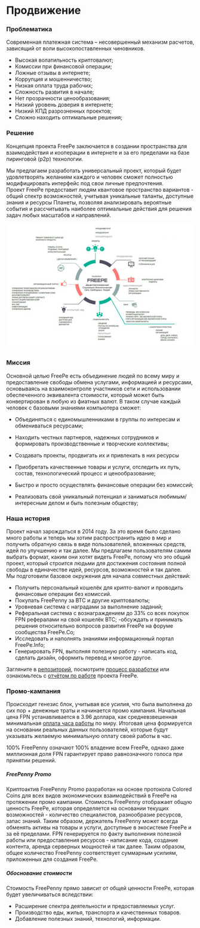 # Продвижение

### Проблематика

Современная платежная система – несовершенный механизм расчетов, зависящий от воли высокопоставленных чиновников.

* Высокая волатильность криптовалют;
* Комиссии при финансовой операции;
* Ложные отзывы в интернете;
* Коррупция и мошенничество;
* Низкая оплата труда рабочих;
* Сложность развития в начале;
* Нет прозрачности ценообразования;
* Низкий уровень доверия в интернете;
* Низкий КПД разрозненных проектов;
* Сложно находить оптимальные решения;

### Решение

Концепция проекта FreePe заключается в создании пространства для взаимодействия и кооперации в интернете и за его пределами на базе пиринговой \(p2p\) технологии.

Мы предлагаем разработать универсальный проект, который будет удовлетворять желаниям каждого и человек сможет полностью модифицировать интерфейс под свои личные предпочтения.  
Проект FreePe предоставит людям квантовое пространство вариантов - общий спектр возможностей, учитывая уникальные таланты, доступные знания и ресурсы Планеты, позволяя анализировать вероятные события и рассчитывать наиболее оптимальные действия для решения задач любых масштабов и направлений.

![](../images/Infografica.jpg)

### Миссия

Основной целью FreePe есть объединение людей по всему миру и предоставление свободы обмена услугами, информацией и ресурсами, основываясь на взаимоконтроле участников сети и использовании обеспеченного эквивалента стоимости, который может быть конвертирован в любую из фиатных валют. В таком случае каждый человек с базовыми знаниями компьютера сможет:

* Объединяться с единомышленниками в группы по интересам и обмениваться ресурсами;

* Находить честных партнеров, надежных сотрудников и формировать производственные и творческие коллективы;

* Создавать проекты, продвигать их и привлекать в них ресурсы

* Приобретать качественные товары и услуги, отследить их путь, состав, технологический процесс и ценообразование;

* Быстро и просто осуществлять финансовые операции без комиссий;

* Реализовать свой уникальный потенциал и заниматься любимым/интересным делом и быть полезным обществу;

### Наша история

Проект начал зарождаться в 2014 году. За это время было сделано много работы и теперь мы хотим распространить идею в мир и получить обратную связь в виде пользователей, вложенных средств, идей по улучшению и так далее. Мы предлагаем пользователям самим выбрать формат, каким они хотят видеть FreePe, потому что это общий проект, который строится людьми для достижения состояния полной свободы в единачестве идей, ресурсов, возможностей и так далее.   
Мы подготовили базовое окружения для начала совместных действий:

* Получить персональный кошелёк для крипто-валют и проводить финансовые операции без комиссий. 
* Покупать FreePenny за BTC и другие криптовалюты;
* Уровневая система с наградами за выполнение заданий; 
* Реферальная система с вознаграждением до 33% со всех покупок FPN рефералами на свой кошелёк BTC;
  -обсуждать и принимать решения относительно вопросов развития FreePe на форуме сообщества FreePe.Co;
* Исследовать и наполнять знаниями информационный портал FreePe.Info;
* Генерировать FPN, выполняя полезную работу - написать код, сделать дизайн, оформить перевод и многое другое.

Загляните в [репозиторий](https://github.com/freepe), посмотрите [процесс разработки](https://pintask.me/board/vPsfuf2sawcaDyt6b) или ознакомьтесь с [отчётом по работе](https://goo.gl/ArDg5z) проекта FreePe.

### Промо-кампания

Происходит генезис блок, учитывая все усилия, что была выполнена до сих пор + денежные траты и начинается промо кампания. Начальная цена FPN устанавливается в 3.96 доллара, как средневзвешенная минимальная [оплата часа работы](https://docs.google.com/spreadsheets/d/1qJUdpg92HsaAt8gsHROI2laoGqZe-Heo2fxZcWoDVgY/edit?usp=drive_web) по миру. Итоговая цена формируется на основании реальных данных пользователей, которые будут указывать желаемую минимальную оплату своей работы в час.

100% FreePenny означают 100% владение всем FreePe, однако даже миллионная доля FPN гарантирует право равнозначного голоса при принятии решений.

##### FreePenny Promo

Криптоактив FreePenny Promo разработан на основе протокола Colored Coins для всех видов экономических взаимодействий в FreePe на протяжении промо кампании. Стоимость FreePenny отображает общую ценность FreePe, которая определяется на основании текущих возможностей - количество специалистов, разнообразие ресурсов, запас знаний. Таким образом, держатель FreePenny может всегда обменять активы на товары и услуги, доступные в экосистеме FreePe и за её пределами. FPN генерируется по факту выполнения полезной работы или предоставления ресурсов - написание кода, создание контента, аренда серверных мощностей и так далее. Таким образом, общее количество FreePenny соответствует суммарным усилиям, приложенных для создания FreePe.

##### Обоснование стоимости

Стоимость FreePenny прямо зависит от общей ценности FreePe, которая будет увеличиваться вследствии:

* Расширение спектра деятельности и предоставляемых услуг.
* Производство еды, жилья, транспорта и качественных товаров.
* Добавление полезных знаний, технологий, информации.



